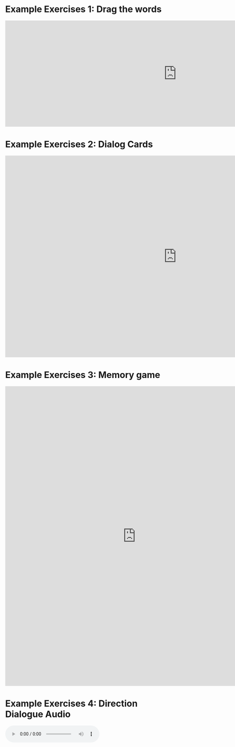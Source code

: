 
<h1> Example Exercises 1: Drag the words</h1>



<iframe src="https://h5p.org/h5p/embed/356428" width="1090" height="338" frameborder="0" allowfullscreen="allowfullscreen"></iframe><script src="https://h5p.org/sites/all/modules/h5p/library/js/h5p-resizer.js" charset="UTF-8"></script>

<h1> Example Exercises 2: Dialog Cards </h1>

<iframe src="https://h5p.org/h5p/embed/364481" width="1090" height="642" frameborder="0" allowfullscreen="allowfullscreen"></iframe><script src="https://h5p.org/sites/all/modules/h5p/library/js/h5p-resizer.js" charset="UTF-8"></script>


<h1> Example Exercises 3: Memory game </h1>

<iframe src="https://h5p.org/h5p/embed/364566" width="830" height="954" frameborder="0" allowfullscreen="allowfullscreen"></iframe><script src="https://h5p.org/sites/all/modules/h5p/library/js/h5p-resizer.js" charset="UTF-8"></script>

<h1> Example Exercises 4:  Direction Dialogue Audio </h1>

<audio controls>
  
  <source src="http://kidschinesepodcast.com/audio/lesson/003-Lesson-3_Greeting-Part-I.mp3" type="audio/mpeg">
Your browser does not support the audio element.
</audio>
